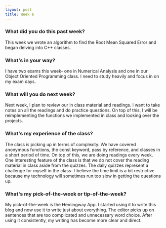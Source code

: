 ```yaml
---
layout: post
title: Week 6
---
```


### What did you do this past week?

This week we wrote an algorithm to find the Root Mean Squared Error and began delving into C++ classes. 

### What's in your way?

I have two exams this week- one in Numerical Analysis and one in our Object Oriented Programming class. I need to study heavily and focus in on my exam days. 

### What will you do next week?

Next week, I plan to review our in class material and readings. I want to take notes on all the readings and do practice questions. On top of this, I will be reimplementing the functions we implemented in class and looking over the projects.

### What's my experience of the class?

The class is picking up in terms of complexity. We have covered anonymous functions, the const keyword, pass by reference, and classes in a short period of time. On top of this, we are doing readings every week. One interesting feature of the class is that we do not cover the reading material in class aside from the quizzes. The daily quizzes represent a challenge for myself in the class- I believe the time limit is a bit restrictive because my technology will sometimes run too slow in getting the questions up.

### What's my pick-of-the-week or tip-of-the-week?

My pick-of-the-week is the Hemingway App. I started using it to write this blog and now use it to write just about everything. The editor picks up on sentences that are too complicated and unnecessary word choice. After using it consistently, my writing has become more clear and direct.
